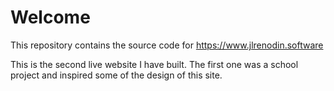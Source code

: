 # Welcome

This repository contains the source code for https://www.jlrenodin.software

This is the second live website I have built. The first one was a school project and inspired some of the design of this site.

